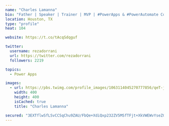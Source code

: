 ```yaml
---
name: "Charles Lamanna"
bio: "Father | Speaker | Trainer | MVP | #PowerApps & #PowerAutomate Community Super User | YouTuber Right-pointing triangle http://youtube.com/c/rezadorrani | Learn - Share - Clockwise rightwards and leftwards open circle arrows"
location: Houston, TX
type: "profile"
heat: 104

website: https://t.co/tAcqSdqguf

twitter:
  username: rezadorrani
  url: https://twitter.com/rezadorrani
  followers: 2219

topics:
  - Power Apps

images:
  - url: https://pbs.twimg.com/profile_images/1063114045270777856/qeT-jpWr_400x400.jpg
    width: 400
    height: 400
    isCached: true
    title: "Charles Lamanna"

secured: "3EXTflwSfLSvCCSqChu9ZAU/FbQe+XdiQxp232ZV5MSfTFjt+XkVWEWvYseZGxHsNG29K3cpTaJI431FRKuflmND4PYkju1ip6WpGJPEHHsfrcUAdy32rq3fAxI9R5Qi0qU2aWtE873bn9rrRgm19IU7yD8zntukpqF3xBxOetgWzjW8ODDtR+XqXtAwRbIvNycptZm/lma11Hi96vdd3S+YIfhew2k+rnfW4VQdejrQg32C0pKkZMctiAC3QHNerYrORBwjmkuN0z4fEOvonIdUswB/O6xKRvNI/RGtJ9S1My4dD+mrMDljAKBnfyTNSgx5M5AAMUsfTEycsYrhzKQR15gJ+YUb9ODOT1qk66tRUcbwY2SXrCiZ/zDIB0aGo1gbs/35W0myJ9hFpeKpBw==;0F8Bnao1BetoMngCZqnpAg=="
---
```


